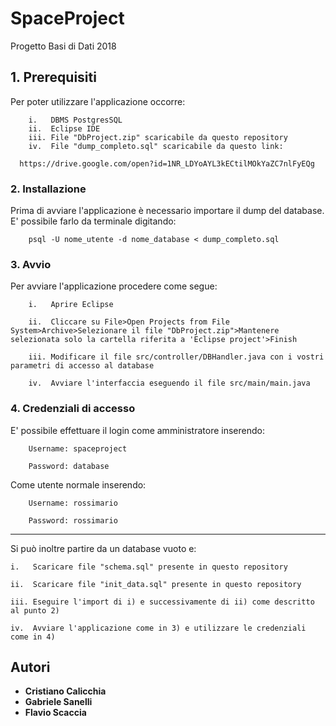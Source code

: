 # SpaceProject
Progetto Basi di Dati 2018

## 1. Prerequisiti
Per poter utilizzare l'applicazione occorre:

		i.   DBMS PostgresSQL
		ii.  Eclipse IDE
		iii. File "DbProject.zip" scaricabile da questo repository
		iv.  File "dump_completo.sql" scaricabile da questo link: 
		
	  https://drive.google.com/open?id=1NR_LDYoAYL3kECtilMOkYaZC7nlFyEQg
	  
### 2. Installazione
Prima di avviare l'applicazione è necessario importare il dump del database. E' possibile farlo da terminale digitando:
   
		psql -U nome_utente -d nome_database < dump_completo.sql

### 3. Avvio
Per avviare l'applicazione procedere come segue:

		i.   Aprire Eclipse	
	
		ii.  Cliccare su File>Open Projects from File System>Archive>Selezionare il file "DbProject.zip">Mantenere selezionata solo la cartella riferita a 'Eclipse project'>Finish
	       
		iii. Modificare il file src/controller/DBHandler.java con i vostri parametri di accesso al database
	
		iv.  Avviare l'interfaccia eseguendo il file src/main/main.java


### 4. Credenziali di accesso
E' possibile effettuare il login come amministratore inserendo:

		Username: spaceproject
		
		Password: database
		
   Come utente normale inserendo:
   
		Username: rossimario
		
		Password: rossimario


---
Si può inoltre partire da un database vuoto e:

	i.   Scaricare file "schema.sql" presente in questo repository
	
	ii.  Scaricare file "init_data.sql" presente in questo repository
	
	iii. Eseguire l'import di i) e successivamente di ii) come descritto al punto 2)
	
	iv.  Avviare l'applicazione come in 3) e utilizzare le credenziali come in 4)
	
	
## Autori
* **Cristiano Calicchia**
* **Gabriele Sanelli**
* **Flavio Scaccia**
